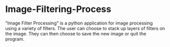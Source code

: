 # Image-Filtering-Process
"Image Filter Processing" is a python application for image processing using a variety of filters. The user can choose to stack up layers of filters on the image. They can then choose to save the new image or quit the program.
